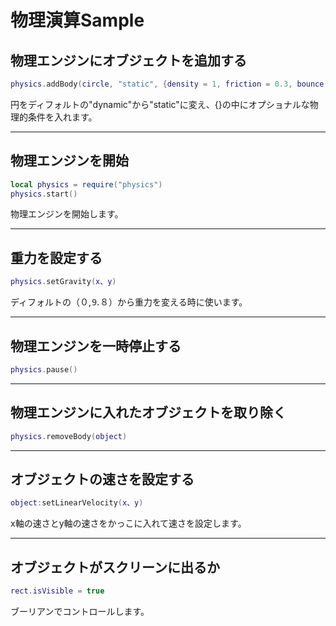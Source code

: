 # 物理演算Sample

## 物理エンジンにオブジェクトを追加する

```lua
physics.addBody(circle, "static", {density = 1, friction = 0.3, bounce = 0.4})
```

円をディフォルトの"dynamic"から"static"に変え、{}の中にオプショナルな物理的条件を入れます。

- - -

## 物理エンジンを開始

```lua
local physics = require("physics")
physics.start()
```

物理エンジンを開始します。

- - -

## 重力を設定する

```lua
physics.setGravity(x、y)
```

ディフォルトの（０,⒐８）から重力を変える時に使います。

- - -

## 物理エンジンを一時停止する

```lua
physics.pause()
```

- - -

## 物理エンジンに入れたオブジェクトを取り除く

```lua
physics.removeBody(object)
```

- - -

## オブジェクトの速さを設定する

```lua
object:setLinearVelocity(x、y)
```

x軸の速さとy軸の速さをかっこに入れて速さを設定します。

- - -

## オブジェクトがスクリーンに出るか

```lua
rect.isVisible = true
```

ブーリアンでコントロールします。